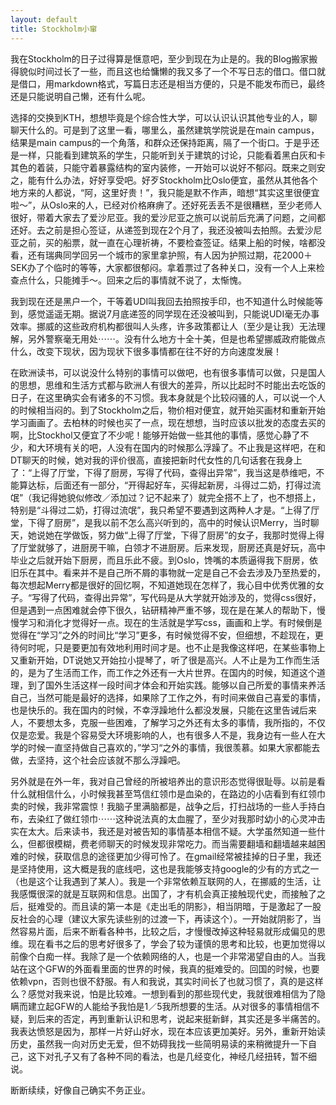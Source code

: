 ```yaml
---
layout: default
title: Stockholm小窜
---
```


我在Stockholm的日子过得算是惬意吧，至少到现在为止是的。我的Blog搬家搬得貌似时间过长了一些，而且这也给慵懒的我又多了一个不写日志的借口。借口就是借口，用markdown格式，写篇日志还是相当方便的，只是不能发布而已，最终还是只能说明自己懒，还有什么呢。

选择的交换到KTH，想想毕竟是个综合性大学，可以认识认识其他专业的人，聊聊天什么的。可是到了这里一看，哪里么，虽然建筑学院说是在main campus，结果是main campus的一个角落，和群众还保持距离，隔了一个街口。于是乎还是一样，只能看到建筑系的学生，只能听到关于建筑的讨论，只能看着黑白灰和卡其色的着装，只能守着暴露结构的室内装修，一开始可以说好不郁闷。既来之则安之，能有什么办法，好好享受吧。好歹Stockholm比Oslo便宜，虽然从其他各个地方来的人都说，“阿，这里好贵！”，我只能是默不作声，暗想“其实这里很便宜啦～”，从Oslo来的人，已经对价格麻痹了。还好死丢丢不是很糟糕，至少老师人很好，带着大家去了爱沙尼亚。我的爱沙尼亚之旅可以说前后充满了问题，之间都还好。去之前是担心签证，从递签到现在2个月了，我还没被叫去拍照。去爱沙尼亚之前，买的船票，就一直在心理祈祷，不要检查签证。结果上船的时候，啥都没看，还有瑞典同学回另一个城市的家里拿护照，有人因为护照过期，花2000＋SEK办了个临时的等等，大家都很郁闷。拿着票过了各种关口，没有一个人上来检查点什么，只能摊手～。回来之后的事情就不说了，太惭愧。

我到现在还是黑户一个，干等着UDI叫我回去拍照按手印，也不知道什么时候能等到，感觉遥遥无期。据说7月底递签的同学现在还没被叫到，只能说UDI毫无办事效率。挪威的这些政府机构都很叫人头疼，许多政策都让人（至少是让我）无法理解，另外警察毫无用处⋯⋯。没有什么地方十全十美，但是也希望挪威政府能做点什么，改变下现状，因为现状下很多事情都在往不好的方向速度发展！

在欧洲读书，可以说没什么特别的事情可以做吧，也有很多事情可以做，只是国人的思想，思维和生活方式都与欧洲人有很大的差异，所以比起时不时能出去吃饭的日子，在这里确实会有诸多的不习惯。我本身就是个比较闷骚的人，可以说一个人的时候相当闷的。到了Stockholm之后，物价相对便宜，就开始买画材和重新开始学习画画了。去柏林的时候也买了一点，现在想想，当时应该以批发的态度去买的啊，比Stockhol又便宜了不少呢！能够开始做一些其他的事情，感觉心静了不少，和大环境有关的吧，人没有在国内的时候那么浮躁了。不止我是这样吧，在和DT聊天的时候，她对我的评价很高，直接把新时代女性的几句话套在我身上了：“上得了厅堂，下得了厨房，写得了代码，查得出异常”，我当这是恭维吧，不能算达标，后面还有一部分，“开得起好车，买得起新房，斗得过二奶，打得过流氓”（我记得她貌似修改／添加过？记不起来了）就完全搭不上了，也不想搭上，特别是“斗得过二奶，打得过流氓”，我只希望不要遇到这两种人才是。“上得了厅堂，下得了厨房”，是我以前不怎么高兴听到的，高中的时候认识Merry，当时聊天，她说她在学做饭，努力做“上得了厅堂，下得了厨房”的女子，我那时觉得上得了厅堂就够了，进厨房干嘛，白领才不进厨房。后来发现，厨房还真是好玩，高中毕业之后就开始下厨房，而且乐此不疲。到Oslo，馋嘴的本质逼得我下厨房，依旧乐在其中。看来并不是自己所不屑的事物就一定是自己不会去涉及乃至热爱的，每次想起Merry都是很好的回忆啊，不知道她现在怎样了，我心目中优秀优雅的女子。“写得了代码，查得出异常”，写代码是从大学就开始涉及的，觉得css很好，但是遇到一点困难就会停下很久，钻研精神严重不够，现在是在某人的帮助下，慢慢学习和消化才觉得好一点。现在的生活就是学写css，画画和上学。有时候倒是觉得在“学习”之外的时间比“学习”更多，有时候觉得不安，但细想，不趁现在，更待何时呢，只是要更加有效地利用时间才是。也不止是我像这样吧，在某些事物上又重新开始，DT说她又开始拉小提琴了，听了很是高兴。人不止是为工作而生活的，是为了生活而工作，而工作之外还有一大片世界。在国内的时候，知道这个道理，到了国外生活这样一段时间才体会和开始实践。能够以自己所爱的事情来养活自己，当然可能是最好的选择，如果除了工作之外，有时间来做自己喜爱的事情，也是快乐的。我在国内的时候，不幸浮躁地什么都没发展，只能在这里告诫后来人，不要想太多，克服一些困难，了解学习之外还有太多的事情，我所指的，不仅仅是恋爱。我是个容易受大环境影响的人，也有很多人不是，我身边有一些人在大学的时候一直坚持做自己喜欢的，”学习“之外的事情，我很羡慕。如果大家都能去做，去坚持，这个社会应该就不那么浮躁吧。

另外就是在外一年，我对自己曾经的所被培养出的意识形态觉得很耻辱。以前是看什么就相信什么，小时候我甚至笃信红领巾是血染的，在路边的小店看到有红领巾卖的时候，我非常震惊！我脑子里满脑都是，战争之后，打扫战场的一些人手持白布，去染红了做红领巾⋯⋯这种说法真的太血腥了，至少对我那时幼小的心灵冲击实在太大。后来读书，我还是对被告知的事情基本相信不疑。大学虽然知道一些什么，但都很模糊，费老师聊天的时候发现非常吃力。而当需要翻墙和翻墙越来越困难的时候，获取信息的途径更加少得可怜了。在gmail经常被挂掉的日子里，我还是坚持使用，这大概是我的底线吧，这也是我能够支持google的少有的方式之一（也是这个让我遇到了某人）。我是一个非常依赖互联网的人，在挪威的生活，让我感慨很深的就是互联网和信息。出国了，才有机会真正接触现代史，而接触了之后，挺难受的。而且读的第一本是《走出毛的阴影》，相当阴暗，于是激起了一股反社会的心理（建议大家先读些别的过渡一下，再读这个）。一开始就阴影了，当然容易片面，后来不断看各种书，比较之后，才慢慢改掉这种轻易就形成偏见的思维。现在看书之后的思考好很多了，学会了较为谨慎的思考和比较，也更加觉得以前像个白痴一样。我除了是一个依赖网络的人，也是一个非常渴望自由的人。当我站在这个GFW的外面看里面的世界的时候，我真的挺难受的。回国的时候，也要依赖vpn，否则也很不舒服。有人和我说，其实时间长了也就习惯了，真的是这样么？感觉对我来说，怕是比较难。一想到看到的那些现代史，我就很难相信为了隐瞒而建立起GFW的人能给予我怕是1／5我所想要的生活。从对很多的事情相信不疑，到后来的否定，再到重新认识和思考，说起来挺新鲜，其实还是多半痛苦的。我表达愤怒是因为，那样一片好山好水，现在本应该更加美好。另外，重新开始读历史，虽然我一向对历史无爱，但不妨碍我找一些简明易读的来稍微提升一下自己，这下对孔子又有了各种不同的看法，也是几经变化，神经几经扭转，暂不细说。

断断续续，好像自己确实不务正业。